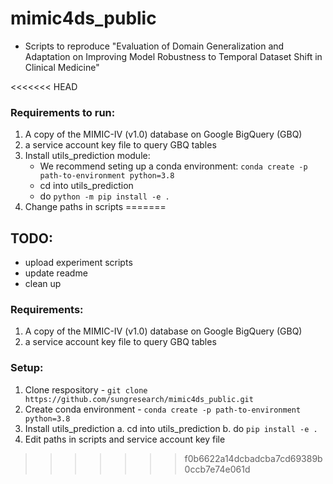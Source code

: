 # mimic4ds_public
- Scripts to reproduce "Evaluation of Domain Generalization and Adaptation on Improving Model Robustness to Temporal Dataset Shift in Clinical Medicine"

<<<<<<< HEAD
### Requirements to run:
1. A copy of the MIMIC-IV (v1.0) database on Google BigQuery (GBQ)
2. a service account key file to query GBQ tables
3. Install utils_prediction module:
    - We recommend seting up a conda environment: `conda create -p path-to-environment python=3.8`
    - cd into utils_prediction
    - do `python -m pip install -e .`
4. Change paths in scripts
=======
## TODO: 
- upload experiment scripts
- update readme
- clean up

### Requirements:
1. A copy of the MIMIC-IV (v1.0) database on Google BigQuery (GBQ)
2. a service account key file to query GBQ tables

### Setup:
1. Clone respository - `git clone https://github.com/sungresearch/mimic4ds_public.git`
2. Create conda environment - `conda create -p path-to-environment python=3.8`
2. Install utils_prediction
	a. cd into utils_prediction
	b. do `pip install -e .`
3. Edit paths in scripts and service account key file
>>>>>>> f0b6622a14dcbadcba7cd69389b0ccb7e74e061d
